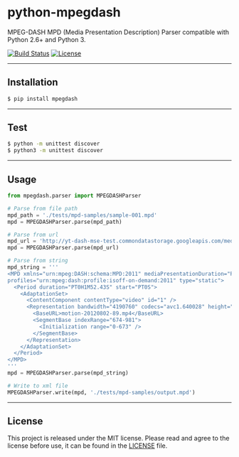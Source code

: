 
# python-mpegdash

MPEG-DASH MPD (Media Presentation Description) Parser compatible with Python 2.6+ and Python 3.

[![Build Status](https://img.shields.io/github/workflow/status/sangwonl/python-mpegdash/Build%20Status?label=Python%202.7%2B%20builds)](https://github.com/sangwonl/python-mpegdash/actions?query=workflow%3A%22Build+Status%22)
[![License](https://img.shields.io/github/license/sangwonl/python-mpegdash?style=flat)](https://github.com/sangwonl/python-mpegdash/blob/master/LICENSE)

* * *

## Installation

```bash
$ pip install mpegdash
```

* * *

## Test

```bash
$ python -m unittest discover
$ python3 -m unittest discover
```

* * *

## Usage

```py
from mpegdash.parser import MPEGDASHParser

# Parse from file path
mpd_path = './tests/mpd-samples/sample-001.mpd'
mpd = MPEGDASHParser.parse(mpd_path)

# Parse from url
mpd_url = 'http://yt-dash-mse-test.commondatastorage.googleapis.com/media/motion-20120802-manifest.mpd'
mpd = MPEGDASHParser.parse(mpd_url)

# Parse from string
mpd_string = '''
<MPD xmlns="urn:mpeg:DASH:schema:MPD:2011" mediaPresentationDuration="PT0H1M52.43S" minBufferTime="PT1.5S"
profiles="urn:mpeg:dash:profile:isoff-on-demand:2011" type="static">
  <Period duration="PT0H1M52.43S" start="PT0S">
    <AdaptationSet>
      <ContentComponent contentType="video" id="1" />
      <Representation bandwidth="4190760" codecs="avc1.640028" height="1080" id="1" mimeType="video/mp4" width="1920">
        <BaseURL>motion-20120802-89.mp4</BaseURL>
        <SegmentBase indexRange="674-981">
          <Initialization range="0-673" />
        </SegmentBase>
      </Representation>
    </AdaptationSet>
  </Period>
</MPD>
'''
mpd = MPEGDASHParser.parse(mpd_string)

# Write to xml file
MPEGDASHParser.write(mpd, './tests/mpd-samples/output.mpd')
```

* * *

## License

This project is released under the MIT license.
Please read and agree to the license before use, it can be found in the [LICENSE](LICENSE) file.
